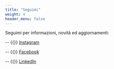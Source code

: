 ```yaml
---
title: "Seguimi"
weight: 4
header_menu: false
---
```


Seguimi per informazioni, novità ed aggiornamenti:


-- {{<icon class="fafa-instagram" aria-hidden="true">}} [Instagram](https://www.instagram.com/daniela.ledonne/)


-- {{<icon class="fa fa-facebook" aria-hidden="true">}} [Facebook](https://www.facebook.com/psicodanielaledonne/)


-- {{<icon class="fa fa-linkedin" aria-hidden="true">}} [LinkedIn](https://www.linkedin.com/in/danielaledonne/)


